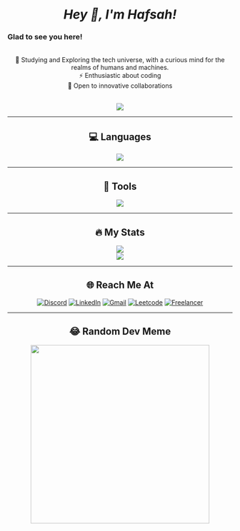 _<h1 align="center">Hey 👋, I'm Hafsah!</h1>_

### Glad to see you here!

<div align="center">

<br>🔭 Studying and Exploring the tech universe, with a curious mind for the realms of humans and machines.<br>⚡ Enthusiastic about coding<br>🤝 Open to innovative collaborations<br>
<br>

![](https://visitcount.itsvg.in/api?id=Emeika&icon=0&color=1)

</div>

<hr>
<div align="center">
 <h2>💻 Languages</h2>
 
 ![](https://skillicons.dev/icons?i=py,cpp,c,rust,html,css)
</div>

<hr>

<div align="center">
 <h2>🧰 Tools</h2>
 
 ![](https://skillicons.dev/icons?i=github,git,vscode,visualstudio,unity,figma,xd,sqlite,Wordpress,django)
</div>

<hr>

<div align="center">  
 <h2>🔥 My Stats</h2>

![](https://github-readme-streak-stats.herokuapp.com/?user=Emeika&theme=radical&hide_border=false)<br/>
![](https://github-readme-stats.vercel.app/api/top-langs/?username=Emeika&theme=radical&hide_border=false&include_all_commits=true&count_private=true&layout=compact)

<hr>

<h2>🌐 Reach Me At</h2>

[![Discord](https://img.shields.io/badge/Discord-5865F2?style=for-the-badge&logo=discord&logoColor=white)](https://discord.com/users/1071055162900230154)
[![LinkedIn](https://img.shields.io/badge/linkedin-%230077B5.svg?&style=for-the-badge&logo=linkedin&logoColor=white)](https://www.linkedin.com/in/hafsah-shahbaz-b1254a241/)
[![Gmail](https://img.shields.io/badge/gmail-%23D14836.svg?&style=for-the-badge&logo=gmail&logoColor=white)](mailto:shahbazhafsa2014@gmail.com.com?subject=Hello%20Hafsah,%20From%20Github)
[![Leetcode](https://img.shields.io/badge/-LeetCode-FFA116?style=for-the-badge&logo=LeetCode&logoColor=black)](https://leetcode.com/Hafsah01/)
[![Freelancer](https://img.shields.io/badge/-Freelancer-2F7FC1?style=for-the-badge&logo=Freelancer&logoColor=white)](https://www.freelancer.com/u/emika08?frm=emika08&sb=t)

<hr>

<h2>😂 Random Dev Meme</h2>

<img src='https://randommeme-five.vercel.app/' style="height: 400px;"/>

</div>
